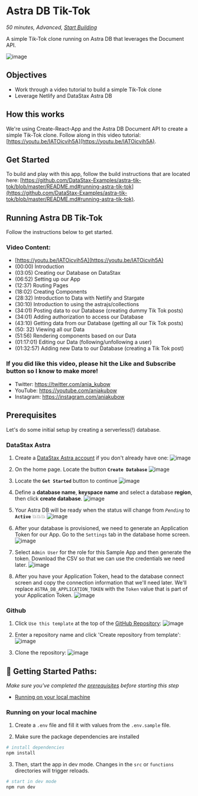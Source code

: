 <!--- STARTEXCLUDE --->
# Astra DB Tik-Tok
*50 minutes, Advanced, [Start Building](https://github.com/DataStax-Examples/astra-tik-tok/blob/master/README.md#running-astra-tik-tok)*

A simple Tik-Tok clone running on Astra DB that leverages the Document API.
<!--- ENDEXCLUDE --->

![image](https://raw.githubusercontent.com/DataStax-Examples/astra-tik-tok/master/screenshot.jpg)


## Objectives
* Work through a video tutorial to build a simple Tik-Tok clone
* Leverage Netlify and DataStax Astra DB
  
## How this works
We're using Create-React-App and the Astra DB Document API to create a simple Tik-Tok clone.  Follow along in this video tutorial: [https://youtu.be/IATOicvih5A](https://youtu.be/IATOicvih5A).

## Get Started
To build and play with this app, follow the build instructions that are located here: [https://github.com/DataStax-Examples/astra-tik-tok/blob/master/README.md#running-astra-tik-tok](https://github.com/DataStax-Examples/astra-tik-tok/blob/master/README.md#running-astra-tik-tok).

<!--- STARTEXCLUDE --->
## Running Astra DB Tik-Tok
Follow the instructions below to get started.

### Video Content:
- [https://youtu.be/IATOicvih5A](https://youtu.be/IATOicvih5A)
- (00:00) Introduction
- (03:05) Creating our Database on DataStax
- (06:52) Setting up our App
- (12:37) Routing Pages
- (18:02) Creating Components
- (28:32) Introduction to Data with Netlify and Stargate
- (30:10) Introduction to using the astrajs/collections
- (34:01) Posting data to our Database (creating dummy Tik Tok posts)
- (34:01) Adding authorization to access our Database
- (43:10) Getting data from our Database (getting all our Tik Tok posts)
- (50: 32) Viewing all our Data
- (51:56) Rendering components based on our Data
- (01:17:01) Editing our Data (following/unfollowing a user)
- (01:32:57) Adding new Data to our Database (creating a Tik Tok post)

### If you did like this video, please hit the Like and Subscribe button so I know to make more!
- Twitter: https://twitter.com/ania_kubow
- YouTube: https://youtube.com/aniakubow
- Instagram: https://instagram.com/aniakubow

## Prerequisites
Let's do some initial setup by creating a serverless(!) database.

### DataStax Astra
1. Create a [DataStax Astra account](https://dtsx.io/2WMxoBQ) if you don't already have one:
![image](https://raw.githubusercontent.com/DataStax-Examples/sample-app-template/master/screenshots/astra-register-basic-auth.png)

2. On the home page. Locate the button **`Create Database`**
![image](https://raw.githubusercontent.com/DataStax-Examples/sample-app-template/master/screenshots/astra-dashboard.png)

3. Locate the **`Get Started`** button to continue
![image](https://raw.githubusercontent.com/DataStax-Examples/sample-app-template/master/screenshots/astra-select-plan.png)

4. Define a **database name**, **keyspace name** and select a database **region**, then click **create database**.
![image](https://raw.githubusercontent.com/DataStax-Examples/sample-app-template/master/screenshots/astra-create-db.png)

5. Your Astra DB will be ready when the status will change from *`Pending`* to **`Active`** 💥💥💥 
![image](https://raw.githubusercontent.com/DataStax-Examples/sample-app-template/master/screenshots/astra-db-active.png)

6. After your database is provisioned, we need to generate an Application Token for our App. Go to the `Settings` tab in the database home screen.
![image](https://raw.githubusercontent.com/DataStax-Examples/sample-app-template/master/screenshots/astra-db-settings.png)

1. Select `Admin User` for the role for this Sample App and then generate the token. Download the CSV so that we can use the credentials we need later.
![image](https://raw.githubusercontent.com/DataStax-Examples/sample-app-template/master/screenshots/astra-db-settings-token.png)

1. After you have your Application Token, head to the database connect screen and copy the connection information that we'll need later. We'll replace `ASTRA_DB_APPLICATION_TOKEN` with the `Token` value that is part of your Application Token.
![image](https://raw.githubusercontent.com/DataStax-Examples/sample-app-template/master/screenshots/astra-db-connect.png)

### Github
1. Click `Use this template` at the top of the [GitHub Repository](https://github.com/DataStax-Examples/astra-tik-tok):
![image](https://raw.githubusercontent.com/DataStax-Examples/sample-app-template/master/screenshots/github-use-template.png)

2. Enter a repository name and click 'Create repository from template':
![image](https://raw.githubusercontent.com/DataStax-Examples/sample-app-template/master/screenshots/github-create-repository.png)

3. Clone the repository:
![image](https://raw.githubusercontent.com/DataStax-Examples/sample-app-template/master/screenshots/github-clone.png)


## 🚀 Getting Started Paths:
*Make sure you've completed the [prerequisites](#prerequisites) before starting this step*
  - [Running on your local machine](#running-on-your-local-machine)

### Running on your local machine
1. Create a `.env` file and fill it with values from the `.env.sample` file.

2. Make sure the package dependencies are installed
```sh
# install dependencies
npm install
```

3. Then, start the app in dev mode. Changes in the `src` or `functions` directories will trigger reloads.
```sh
# start in dev mode
npm run dev
```
<!--- ENDEXCLUDE --->